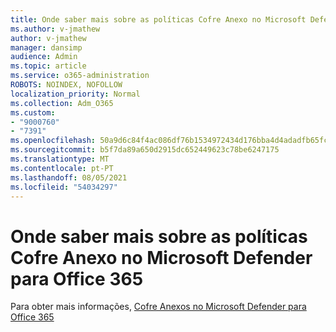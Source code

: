 ```yaml
---
title: Onde saber mais sobre as políticas Cofre Anexo no Microsoft Defender para Office 365
ms.author: v-jmathew
author: v-jmathew
manager: dansimp
audience: Admin
ms.topic: article
ms.service: o365-administration
ROBOTS: NOINDEX, NOFOLLOW
localization_priority: Normal
ms.collection: Adm_O365
ms.custom:
- "9000760"
- "7391"
ms.openlocfilehash: 50a9d6c84f4ac086df76b1534972434d176bba4d4adadfb65fc2ca97da028c0b
ms.sourcegitcommit: b5f7da89a650d2915dc652449623c78be6247175
ms.translationtype: MT
ms.contentlocale: pt-PT
ms.lasthandoff: 08/05/2021
ms.locfileid: "54034297"
---
```

# <a name="where-to-learn-more-about-safe-attachment-policies-in-microsoft-defender-for-office-365"></a>Onde saber mais sobre as políticas Cofre Anexo no Microsoft Defender para Office 365

Para obter mais informações, [Cofre Anexos no Microsoft Defender para Office 365](https://go.microsoft.com/fwlink/?linkid=2092213)
